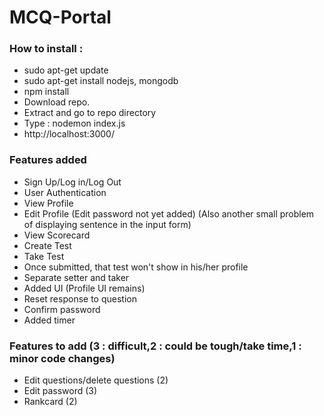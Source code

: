 # MCQ-Portal
### How to install :
- sudo apt-get update
- sudo apt-get install nodejs, mongodb
- npm install
- Download repo.
- Extract and go to repo directory
- Type : nodemon index.js
- http://localhost:3000/
### Features added
- Sign Up/Log in/Log Out
- User Authentication
- View Profile
- Edit Profile (Edit password not yet added) (Also another small problem of displaying sentence in the input form)
- View Scorecard
- Create Test
- Take Test
- Once submitted, that test won't show in his/her profile
- Separate setter and taker
- Added UI (Profile UI remains)
- Reset response to question
- Confirm password
- Added timer
### Features to add (3 : difficult,2 : could be tough/take time,1 : minor code changes)
- Edit questions/delete questions (2)
- Edit password (3)
- Rankcard (2)